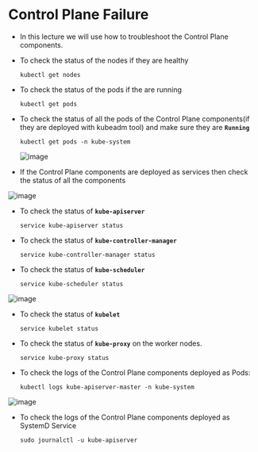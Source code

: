 # Control Plane Failure


  
  - In this lecture we will use how to troubleshoot the Control Plane components.

  - To check the status of the nodes if they are healthy

    ```
    kubectl get nodes
    ```

  - To check the status of the pods if the are running

    ```
    kubectl get pods
    ```

  - To check the status of all the pods of the Control Plane components(if they are deployed with kubeadm tool) and make sure they are **`Running`**

    ```
    kubectl get pods -n kube-system
    ```

    ![image](https://github.com/user-attachments/assets/778b18a0-6eb4-4c6a-900c-f09d030a9166)


  - If the Control Plane components are deployed as services then check the status of all the components

![image](https://github.com/user-attachments/assets/720f89df-9c37-476b-9203-adbc1a90837c)


  - To check the status of **`kube-apiserver`** 

    ```
    service kube-apiserver status
    ```

  - To check the status of **`kube-controller-manager`** 

    ```
    service kube-controller-manager status
    ```

  - To check the status of **`kube-scheduler`** 

    ```
    service kube-scheduler status
    ```

![image](https://github.com/user-attachments/assets/87709232-2ef1-49e9-a44c-53a48d5bfb2f)


  - To check the status of **`kubelet`** 

    ```
    service kubelet status
    ```

  - To check the status of **`kube-proxy`** on the worker nodes.

    ```
    service kube-proxy status
    ```

  - To check the logs of the Control Plane components deployed as Pods:

    ```
    kubectl logs kube-apiserver-master -n kube-system
    ```

   ![image](https://github.com/user-attachments/assets/7ea8c8f0-3267-41d8-9867-4f4021a69df9)


  - To check the logs of the Control Plane components deployed as SystemD Service

    ```
    sudo journalctl -u kube-apiserver
    ```


